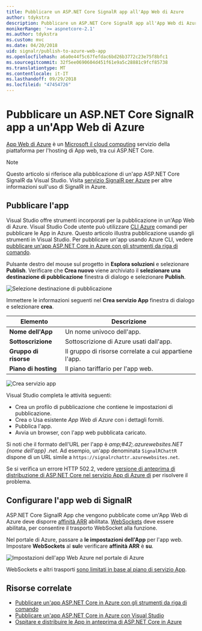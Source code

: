 ```yaml
---
title: Pubblicare un ASP.NET Core SignalR app all'App Web di Azure
author: tdykstra
description: Pubblicare un ASP.NET Core SignalR app all'App Web di Azure
monikerRange: '>= aspnetcore-2.1'
ms.author: tdykstra
ms.custom: mvc
ms.date: 04/20/2018
uid: signalr/publish-to-azure-web-app
ms.openlocfilehash: a6a0e44f5c67fefdac6bd26b3772c23e75f8bfc1
ms.sourcegitcommit: 32f5ee0690604d451f61e9a5c28881c9fcf85738
ms.translationtype: MT
ms.contentlocale: it-IT
ms.lasthandoff: 09/29/2018
ms.locfileid: "47454726"
---
```

# <a name="publish-an-aspnet-core-signalr-app-to-an-azure-web-app"></a>Pubblicare un ASP.NET Core SignalR app a un'App Web di Azure

[App Web di Azure](/azure/app-service/app-service-web-overview) è un [Microsoft il cloud computing](https://azure.microsoft.com/) servizio della piattaforma per l'hosting di App web, tra cui ASP.NET Core.

> [!NOTE]
> Questo articolo si riferisce alla pubblicazione di un'app ASP.NET Core SignalR da Visual Studio. Visita [servizio SignalR per Azure](https://azure.microsoft.com/en-gb/services/signalr-service?) per altre informazioni sull'uso di SignalR in Azure.

## <a name="publish-the-app"></a>Pubblicare l'app

Visual Studio offre strumenti incorporati per la pubblicazione in un'App Web di Azure. Visual Studio Code utente può utilizzare [CLI Azure](/cli/azure) comandi per pubblicare le App in Azure. Questo articolo illustra pubblicazione usando gli strumenti in Visual Studio. Per pubblicare un'app usando Azure CLI, vedere [pubblicare un'app ASP.NET Core in Azure con gli strumenti da riga di comando](/azure/app-service/app-service-web-get-started-dotnet).

Pulsante destro del mouse sul progetto in **Esplora soluzioni** e selezionare **Publish**. Verificare che **Crea nuovo** viene archiviato il **selezionare una destinazione di pubblicazione** finestra di dialogo e selezionare **Publish**.

![Selezione destinazione di pubblicazione](publish-to-azure-web-app/_static/pick-publish-target-dialog.png)

Immettere le informazioni seguenti nel **Crea servizio App** finestra di dialogo e selezionare **crea**.

| Elemento | Descrizione |
| ---- | ----------- |
| **Nome dell'App** | Un nome univoco dell'app. |
| **Sottoscrizione** | Sottoscrizione di Azure usati dall'app. |
| **Gruppo di risorse** | Il gruppo di risorse correlate a cui appartiene l'app.  |
| **Piano di hosting** | Il piano tariffario per l'app web. |

![Crea servizio app](publish-to-azure-web-app/_static/create-app-service-dialog.png)

Visual Studio completa le attività seguenti:

* Crea un profilo di pubblicazione che contiene le impostazioni di pubblicazione.
* Crea o Usa esistente *App Web di Azure* con i dettagli forniti.
* Pubblica l'app.
* Avvia un browser, con l'app web pubblicata caricato.

Si noti che il formato dell'URL per l'app è *amp;#42;.azurewebsites.NET {nome dell'app} .net*. Ad esempio, un'app denominata `SignalRChattR` dispone di un URL simile a `https://signalrchattr.azurewebsites.net`.

Se si verifica un errore HTTP 502.2, vedere [versione di anteprima di distribuzione di ASP.NET Core nel servizio App di Azure di](xref:host-and-deploy/azure-apps/index) per risolvere il problema.

## <a name="configure-signalr-web-app"></a>Configurare l'app web di SignalR

ASP.NET Core SignalR App che vengono pubblicate come un'App Web di Azure deve disporre [affinità ARR](https://en.wikipedia.org/wiki/Application_Request_Routing) abilitata. [WebSockets](xref:fundamentals/websockets) deve essere abilitata, per consentire il trasporto WebSocket alla funzione.

Nel portale di Azure, passare a **le impostazioni dell'App** per l'app web. Impostare **WebSockets** al **sul**e verificare **affinità ARR** è **su**.

![Impostazioni dell'app Web Azure nel portale di Azure](publish-to-azure-web-app/_static/azure-web-app-settings.png)

 WebSockets e altri trasporti [sono limitati in base al piano di servizio App](/azure/azure-subscription-service-limits#app-service-limits).

## <a name="related-resources"></a>Risorse correlate

* [Pubblicare un'app ASP.NET Core in Azure con gli strumenti da riga di comando](/azure/app-service/app-service-web-get-started-dotnet)
* [Pubblicare un'app ASP.NET Core in Azure con Visual Studio](xref:tutorials/publish-to-azure-webapp-using-vs)
* [Ospitare e distribuire le App in anteprima di ASP.NET Core in Azure](xref:host-and-deploy/azure-apps/index#deploy-aspnet-core-preview-release-to-azure-app-service)
